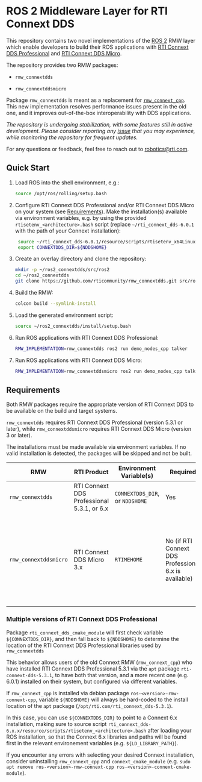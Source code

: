 # ROS 2 Middleware Layer for RTI Connext DDS

This repository contains two novel implementations of the [ROS 2](https://index.ros.org/doc/ros2/)
RMW layer which enable developers to build their ROS applications with [RTI Connext DDS Professional](https://www.rti.com/products/connext-dds-professional)
and [RTI Connext DDS Micro](https://www.rti.com/products/connext-dds-micro).

The repository provides two RMW packages:

- `rmw_connextdds`

- `rmw_connextddsmicro`

Package `rmw_connextdds` is meant as a replacement for [`rmw_connext_cpp`](https://github.com/ros2/rmw_connext). This new implementation resolves
performance issues present in the old one, and it improves out-of-the-box
interoperability with DDS applications.

*The repository is undergoing stabilization, with some features still in
active development.
Please consider reporting any [issue](https://github.com/rticommunity/rmw_connextdds/issues)
that you may experience, while monitoring the repository for frequent updates.*

For any questions or feedback, feel free to reach out to robotics@rti.com.

## Quick Start

1. Load ROS into the shell environment, e.g.:

    ```sh
    source /opt/ros/rolling/setup.bash
    ```

2. Configure RTI Connext DDS Professional and/or RTI Connext DDS Micro on your
   system (see [Requirements](#requirements)). Make the installation(s)
   available via environment variables, e.g. by using the provided
   `rtisetenv_<architecture>.bash` script (replace `~/rti_connext_dds-6.0.1` with
   the path of your Connext installation):

   ```sh
    source ~/rti_connext_dds-6.0.1/resource/scripts/rtisetenv_x64Linux4gcc7.3.0.bash
    export CONNEXTDDS_DIR=${NDDSHOME}
    ```

3. Create an overlay directory and clone the repository:

    ```sh
    mkdir -p ~/ros2_connextdds/src/ros2
    cd ~/ros2_connextdds
    git clone https://github.com/rticommunity/rmw_connextdds.git src/ros2/rmw_connextdds
    ```

4. Build the RMW:

    ```sh
    colcon build --symlink-install
    ```

5. Load the generated environment script:

    ```sh
    source ~/ros2_connextdds/install/setup.bash
    ```

6. Run ROS applications with RTI Connext DDS Professional:

    ```sh
    RMW_IMPLEMENTATION=rmw_connextdds ros2 run demo_nodes_cpp talker
    ```

7. Run ROS applications with RTI Connext DDS Micro:

    ```sh
    RMW_IMPLEMENTATION=rmw_connextddsmicro ros2 run demo_nodes_cpp talker
    ```

## Requirements

Both RMW packages require the appropriate version of RTI Connext DDS to be
available on the build and target systems.

`rmw_connextdds` requires RTI Connext DDS Professional (version 5.3.1 or later),
while `rmw_connextddsmicro` requires RTI Connext DDS Micro (version 3 or later).

The installations must be made available via environment variables. If no
valid installation is detected, the packages will be skipped and not be built.

|RMW|RTI Product|Environment Variable(s)|Required|Default|
|---|-----------|-----------------------|--------|-------|
|`rmw_connextdds`|RTI Connext DDS Professional 5.3.1, or 6.x|`CONNEXTDDS_DIR`, or `NDDSHOME`|Yes|None|
|`rmw_connextddsmicro`|RTI Connext DDS Micro 3.x |`RTIMEHOME`|No (if RTI Connext DDS Professional 6.x is available)|Guessed from contents of RTI Connext DDS Professional installation (6.x only, 5.3.1 users must specify `RTIMEHOME`).|

### Multiple versions of RTI Connext DDS Professional

Package `rti_connext_dds_cmake_module` will first check variable
`${CONNEXTDDS_DIR}`, and then fall back to `${NDDSHOME}` to determine the
location of the RTI Connext DDS Professional libraries used by
`rmw_connextdds`

This behavior allows users of the old Connext RMW (`rmw_connext_cpp`) who
have installed RTI Connext DDS Professional 5.3.1 via the `apt` package
`rti-connext-dds-5.3.1`, to have both that version, and a more recent one
(e.g. 6.0.1) installed on their system, but configured via different variables.

If `rmw_connext_cpp` is installed via debian package
`ros-<version>-rmw-connext-cpp`, variable `${NDDSHOME}` will always be
hard-coded to the install location of the `apt` package
(`/opt/rti.com/rti_connext_dds-5.3.1`).

In this case, you can use `${CONNEXTDDS_DIR}` to point to a Connext 6.x
installation, making sure to source script
`rti_connext_dds-6.x.x/resource/scripts/rtisetenv_<architecture>.bash` after
loading your ROS installation, so that the Connext 6.x libraries and paths will
be found first in the relevant environement variables (e.g. `${LD_LIBRARY_PATH}`).

If you encounter any errors with selecting your desired Connext installation,
consider uninstalling `rmw_connext_cpp` and `connext_cmake_module`
(e.g. `sudo apt remove ros-<version>-rmw-connext-cpp ros-<version>-connext-cmake-module`).
